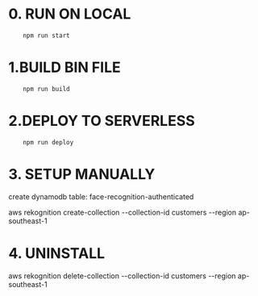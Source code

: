 # 0. RUN ON LOCAL
```
    npm run start
```

# 1.BUILD BIN FILE
```
    npm run build
```
# 2.DEPLOY TO SERVERLESS
```
    npm run deploy
```

# 3. SETUP MANUALLY
create dynamodb table: face-recognition-authenticated

aws rekognition create-collection --collection-id customers --region ap-southeast-1

# 4. UNINSTALL
aws rekognition delete-collection --collection-id customers --region ap-southeast-1

